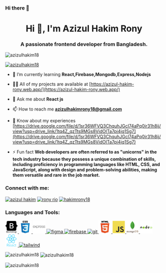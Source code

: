 ### Hi there 👋
<h1 align="center">Hi 👋, I'm Azizul Hakim Rony</h1>
<h3 align="center">A passionate frontend developer from Bangladesh.</h3>

<p align="left"> <img src="https://komarev.com/ghpvc/?username=azizulhakim18&label=Profile%20views&color=0e75b6&style=flat" alt="azizulhakim18" /> </p>

<p align="left"> <a href="https://github.com/ryo-ma/github-profile-trophy"><img src="https://github-profile-trophy.vercel.app/?username=azizulhakim18" alt="azizulhakim18" /></a> </p>

- 🌱 I’m currently learning **React,Firebase,Mongodb,Express,Nodejs**

- 👨‍💻 All of my projects are available at [https://azizul-hakim-rony.web.app/](https://azizul-hakim-rony.web.app/)

- 💬 Ask me about **React js**

- 📫 How to reach me **azizulhakimrony18@gmail.com**

- 📄 Know about my experiences [https://drive.google.com/file/d/1sr36WFVQ3ChquhJGcI74aPq0ir31h8ij/view?usp=drive_link/1tq4Z_qzTts9MGs8VidOITa7pi4jq1Sg7](https://drive.google.com/file/d/1sr36WFVQ3ChquhJGcI74aPq0ir31h8ij/view?usp=drive_link/1tq4Z_qzTts9MGs8VidOITa7pi4jq1Sg7)

- ⚡ Fun fact **Web developers are often referred to as "unicorns" in the tech industry because they possess a unique combination of skills, including proficiency in programming languages like HTML, CSS, and JavaScript, along with design and problem-solving abilities, making them versatile and rare in the job market.**

<h3 align="left">Connect with me:</h3>
<p align="left">
<a href="https://linkedin.com/in/azizul hakim" target="blank"><img align="center" src="https://raw.githubusercontent.com/rahuldkjain/github-profile-readme-generator/master/src/images/icons/Social/linked-in-alt.svg" alt="azizul hakim" height="30" width="40" /></a>
<a href="https://fb.com/rony rio" target="blank"><img align="center" src="https://raw.githubusercontent.com/rahuldkjain/github-profile-readme-generator/master/src/images/icons/Social/facebook.svg" alt="rony rio" height="30" width="40" /></a>
<a href="https://www.hackerrank.com/hakimrony18" target="blank"><img align="center" src="https://raw.githubusercontent.com/rahuldkjain/github-profile-readme-generator/master/src/images/icons/Social/hackerrank.svg" alt="hakimrony18" height="30" width="40" /></a>
</p>

<h3 align="left">Languages and Tools:</h3>
<p align="left"> <a href="https://getbootstrap.com" target="_blank" rel="noreferrer"> <img src="https://raw.githubusercontent.com/devicons/devicon/master/icons/bootstrap/bootstrap-plain-wordmark.svg" alt="bootstrap" width="40" height="40"/> </a> <a href="https://www.w3schools.com/css/" target="_blank" rel="noreferrer"> <img src="https://raw.githubusercontent.com/devicons/devicon/master/icons/css3/css3-original-wordmark.svg" alt="css3" width="40" height="40"/> </a> <a href="https://expressjs.com" target="_blank" rel="noreferrer"> <img src="https://raw.githubusercontent.com/devicons/devicon/master/icons/express/express-original-wordmark.svg" alt="express" width="40" height="40"/> </a> <a href="https://www.figma.com/" target="_blank" rel="noreferrer"> <img src="https://www.vectorlogo.zone/logos/figma/figma-icon.svg" alt="figma" width="40" height="40"/> </a> <a href="https://firebase.google.com/" target="_blank" rel="noreferrer"> <img src="https://www.vectorlogo.zone/logos/firebase/firebase-icon.svg" alt="firebase" width="40" height="40"/> </a> <a href="https://git-scm.com/" target="_blank" rel="noreferrer"> <img src="https://www.vectorlogo.zone/logos/git-scm/git-scm-icon.svg" alt="git" width="40" height="40"/> </a> <a href="https://www.w3.org/html/" target="_blank" rel="noreferrer"> <img src="https://raw.githubusercontent.com/devicons/devicon/master/icons/html5/html5-original-wordmark.svg" alt="html5" width="40" height="40"/> </a> <a href="https://developer.mozilla.org/en-US/docs/Web/JavaScript" target="_blank" rel="noreferrer"> <img src="https://raw.githubusercontent.com/devicons/devicon/master/icons/javascript/javascript-original.svg" alt="javascript" width="40" height="40"/> </a> <a href="https://www.mongodb.com/" target="_blank" rel="noreferrer"> <img src="https://raw.githubusercontent.com/devicons/devicon/master/icons/mongodb/mongodb-original-wordmark.svg" alt="mongodb" width="40" height="40"/> </a> <a href="https://nodejs.org" target="_blank" rel="noreferrer"> <img src="https://raw.githubusercontent.com/devicons/devicon/master/icons/nodejs/nodejs-original-wordmark.svg" alt="nodejs" width="40" height="40"/> </a> <a href="https://reactjs.org/" target="_blank" rel="noreferrer"> <img src="https://raw.githubusercontent.com/devicons/devicon/master/icons/react/react-original-wordmark.svg" alt="react" width="40" height="40"/> </a> <a href="https://tailwindcss.com/" target="_blank" rel="noreferrer"> <img src="https://www.vectorlogo.zone/logos/tailwindcss/tailwindcss-icon.svg" alt="tailwind" width="40" height="40"/> </a> </p>

<p><img align="left" src="https://github-readme-stats.vercel.app/api/top-langs?username=azizulhakim18&show_icons=true&locale=en&layout=compact" alt="azizulhakim18" /></p>

<p>&nbsp;<img align="center" src="https://github-readme-stats.vercel.app/api?username=azizulhakim18&show_icons=true&locale=en" alt="azizulhakim18" /></p>

<p><img align="center" src="https://github-readme-streak-stats.herokuapp.com/?user=azizulhakim18&" alt="azizulhakim18" /></p>

<!--
**AzizulHakim18/azizulhakim18** is a ✨ _special_ ✨ repository because its `README.md` (this file) appears on your GitHub profile.

Here are some ideas to get you started:

- 🔭 I’m currently working on ...
- 🌱 I’m currently learning ...
- 👯 I’m looking to collaborate on ...
- 🤔 I’m looking for help with ...
- 💬 Ask me about ...
- 📫 How to reach me: ...
- 😄 Pronouns: ...
- ⚡ Fun fact: ...
-->
